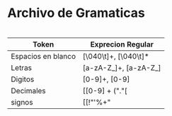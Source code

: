 # Archivo de Gramaticas <h1> 

Token |  Exprecion Regular 
------------ | -------------
 Espacios en blanco | [\040\t]+, [\040\t]*
 Letras | [a-zA-Z_]+, [a-zA-Z_]
 Digitos | [0-9]+, [0-9]
 Decimales| [[0-9] + ("."[  |0-9]+)?]
signos | [[!\"\'%+"|"¿¡#$&.+*_] , [!-"}"\040]]
